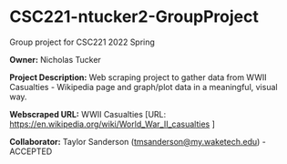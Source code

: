 # CSC221-ntucker2-GroupProject
Group project for CSC221 2022 Spring


__Owner:__ Nicholas Tucker

__Project Description:__ Web scraping project to gather data from WWII Casualties - Wikipedia page
                         and graph/plot data in a meaningful, visual way.
                        
__Webscraped URL:__  WWII Casualties [URL: https://en.wikipedia.org/wiki/World_War_II_casualties ]

__Collaborator:__ Taylor Sanderson (tmsanderson@my.waketech.edu) - ACCEPTED
